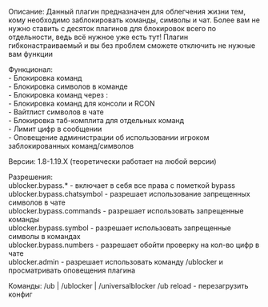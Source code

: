 Описание: Данный плагин предназначен для облегчения жизни тем, кому необходимо заблокировать команды, символы и чат. Более вам не нужно ставить с десяток плагинов для блокировок всего по отдельности, ведь всё нужное уже есть тут! Плагин гибконастраиваемый и вы без проблем сможете отключить не нужные вам функции

Функционал:
<br>- Блокировка команд
<br>- Блокировка символов в команде
<br>- Блокировка команд через :
<br>- Блокировка команд для консоли и RCON
<br>- Вайтлист символов в чате
<br>- Блокировка таб-комплита для отдельных команд
<br>- Лимит цифр в сообщении
<br>- Оповещение администрации об использовании игроком заблокированных команд/символов

Версии: 1.8-1.19.X (теоретически работает на любой версии)

Разрешения:
<br>ublocker.bypass.* - включает в себя все права с пометкой bypass
<br>ublocker.bypass.chatsymbol - разрешает использование запрещенных символов в чате
<br>ublocker.bypass.commands - разрешает использовать запрещенные команды
<br>ublocker.bypass.symbol - разрешает использовать запрещенные символы в командах
<br>ublocker.bypass.numbers - разрешает обойти проверку на кол-во цифр в чате
<br>ublocker.admin - разрешает использовать команду /ublocker и просматривать оповещения плагина

Команды:
/ub | /ublocker | /universalblocker
/ub reload - перезагрузить конфиг
